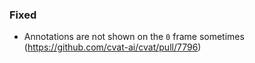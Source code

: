 ### Fixed

- Annotations are not shown on the `0` frame sometimes
  (<https://github.com/cvat-ai/cvat/pull/7796>)
